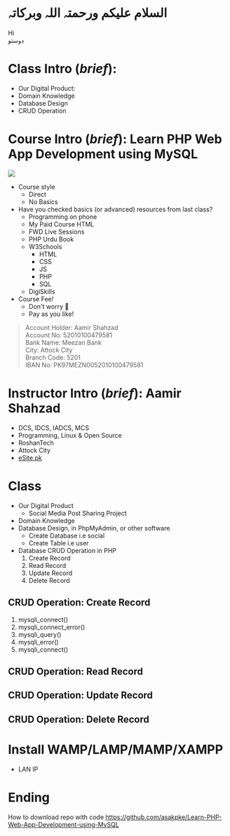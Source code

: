 # السلام علیکم ورحمتہ اللہ وبرکاتہ
Hi  
دوستو  

# Class Intro (*brief*): 
* Our Digital Product:
* Domain Knowledge
* Database Design
* CRUD Operation

# Course Intro (*brief*): Learn PHP Web App Development using MySQL
![](https://i.pinimg.com/originals/59/86/e6/5986e6c412706db74e73e2c01934f937.png)
* Course style 
	* Direct
	* No Basics
* Have you checked basics (or advanced) resources from last class? 
	* Programming on phone
	* My Paid Course HTML
	* FWD Live Sessions
	* PHP Urdu Book 
	* W3Schools
		* HTML
		* CSS
		* JS
		* PHP
		* SQL
	* DigiSkills
* Course Fee!
	* Don't worry :slightly_smiling_face:
	* Pay as you like!
> Account Holder: Aamir Shahzad  
> Account No: 52010100479581  
> Bank Name: Meezan Bank  
> City: Attock City  
> Branch Code: 5201  
> IBAN No: PK97MEZN0052010100479581  

# Instructor Intro (*brief*): Aamir Shahzad
* DCS, IDCS, IADCS, MCS
* Programming, Linux & Open Source
* RoshanTech
* Attock City
* [eSite.pk](http://esite.pk/)

# Class
* Our Digital Product
	* Social Media Post Sharing Project
* Domain Knowledge
* Database Design, in PhpMyAdmin, or other software
	* Create Database i.e social
	* Create Table i.e user 
* Database CRUD Operation in PHP
	1. Create Record
	1. Read Record
	1. Update Record
	1. Delete Record

## CRUD Operation: Create Record
1. mysqli_connect()
1. mysqli_connect_error()
1. mysqli_query()
1. mysqli_error()
1. mysqli_connect()

## CRUD Operation: Read Record


## CRUD Operation: Update Record


## CRUD Operation: Delete Record


# Install WAMP/LAMP/MAMP/XAMPP
* LAN IP

# Ending
How to download repo with code
https://github.com/asakpke/Learn-PHP-Web-App-Development-using-MySQL